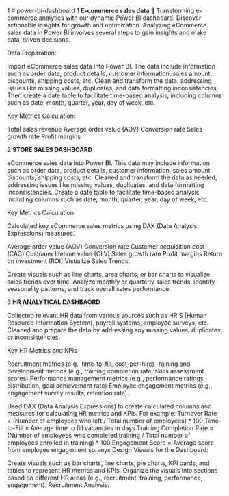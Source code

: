 1 # power-bi-dashboard 1
**E-commerce sales data 🔢**
Transforming e-commerce analytics with our dynamic Power BI dashboard. Discover actionable insights for growth and optimization.
Analyzing eCommerce sales data in Power BI involves several steps to gain insights and make data-driven decisions. 

Data Preparation:

Import eCommerce sales data into Power BI. The data include information such as order date, product details, customer information, sales amount, discounts, shipping costs, etc.
Clean and transform the data, addressing issues like missing values, duplicates, and data formatting inconsistencies.
Then create a date table to facilitate time-based analysis, including columns such as date, month, quarter, year, day of week, etc.

Key Metrics Calculation:

Total sales revenue
Average order value (AOV)
Conversion rate
Sales growth rate
Profit margins

2 **STORE SALES DASHBOARD**

eCommerce sales data into Power BI. This data may include information such as order date, product details, customer information, sales amount, discounts, shipping costs, etc.
Cleaned and transform the data as needed, addressing issues like missing values, duplicates, and data formatting inconsistencies.
Create a date table to facilitate time-based analysis, including columns such as date, month, quarter, year, day of week, etc.

Key Metrics Calculation:

Calculated key eCommerce sales metrics using DAX (Data Analysis Expressions) measures. 

Average order value (AOV)
Conversion rate
Customer acquisition cost (CAC)
Customer lifetime value (CLV)
Sales growth rate
Profit margins
Return on investment (ROI)
Visualize Sales Trends:

Create visuals such as line charts, area charts, or bar charts to visualize sales trends over time. Analyze monthly or quarterly sales trends, identify seasonality patterns, and track overall sales performance.


3 **HR ANALYTICAL DASHBAORD**

Collected relevant HR data from various sources such as HRIS (Human Resource Information System), payroll systems, employee surveys, etc.
Cleaned and prepare the data by addressing any missing values, duplicates, or inconsistencies.

 Key HR Metrics and KPIs-
 
Recruitment metrics (e.g., time-to-fill, cost-per-hire)
-raining and development metrics (e.g., training completion rate, skills assessment scores)
Performance management metrics (e.g., performance ratings distribution, goal achievement rate)
Employee engagement metrics (e.g., engagement survey results, retention rate).

Used DAX (Data Analysis Expressions) to create calculated columns and measures for calculating HR metrics and KPIs. For example:
Turnover Rate = (Number of employees who left / Total number of employees) * 100
Time-to-Fill = Average time to fill vacancies in days
Training Completion Rate = (Number of employees who completed training / Total number of employees enrolled in training) * 100
Engagement Score = Average score from employee engagement surveys
Design Visuals for the Dashboard:

Create visuals such as bar charts, line charts, pie charts, KPI cards, and tables to represent HR metrics and KPIs.
Organize the visuals into sections based on different HR areas (e.g., recruitment, training, performance, engagement).
Recruitment Analysis.



